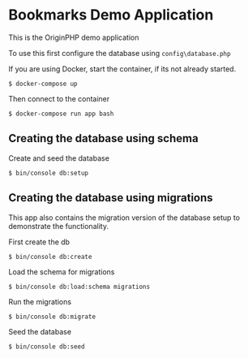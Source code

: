 # Bookmarks Demo Application

This is the OriginPHP demo application

To use this first configure the database using `config\database.php`

If you are using Docker, start the container, if its not already started.

```linux
$ docker-compose up
```

Then connect to the container 

```linux
$ docker-compose run app bash
```

## Creating the database using schema

Create and seed the database

```linux
$ bin/console db:setup
```

## Creating the database using migrations 

This app also contains the migration version of the database setup to demonstrate the functionality.

First create the db

```linux
$ bin/console db:create
```

Load the schema for migrations

```linux
$ bin/console db:load:schema migrations
```

Run the migrations 

```linux
$ bin/console db:migrate
```

Seed the database

```linux
$ bin/console db:seed
```